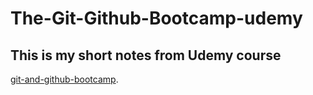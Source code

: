 # The-Git-Github-Bootcamp-udemy
## This is my short notes from Udemy course 
[git-and-github-bootcamp](https://www.udemy.com/course/git-and-github-bootcamp/).
